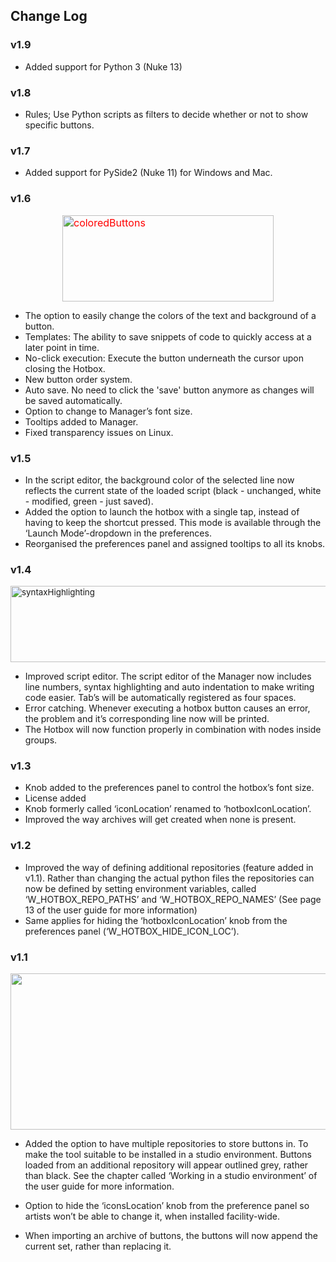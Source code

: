 ## Change Log

### v1.9
- Added support for Python 3 (Nuke 13)

### v1.8
- Rules; Use Python scripts as filters to decide whether or not to show specific buttons.

### v1.7
- Added support for PySide2 (Nuke 11) for Windows and Mac.

### v1.6
<p><span style="font-size: 12pt; color: #ff0000;"><img style="display: block; margin-left: auto; margin-right: auto;" src="http://www.nukepedia.com/images/users/WouterGilsing/W_hotbox/coloredButtons.png" alt="coloredButtons" width="338" height="138"></span></p>

- The option to easily change the colors of the text and background of a button.
- Templates: The ability to save snippets of code to quickly access at a later point in time.
- No-click execution: Execute the button underneath the cursor upon closing the Hotbox.
- New button order system.
- Auto save. No need to click the 'save' button anymore as changes will be saved automatically.
- Option to change to Manager’s font size.
- Tooltips added to Manager.
- Fixed transparency issues on Linux.

### v1.5
- In the script editor, the background color of the selected line now reflects the current state of the loaded script (black - unchanged, white - modified, green - just saved).
- Added the option to launch the hotbox with a single tap, instead of having to keep the shortcut pressed. This mode is available through the ‘Launch Mode’-dropdown in the preferences.
- Reorganised the preferences panel and assigned tooltips to all its knobs.


### v1.4

<p><span style="font-size: 10pt;"><img style="display: block; margin-left: auto; margin-right: auto;" src="http://www.nukepedia.com/images/users/WouterGilsing/syntaxHighlighting.png" alt="syntaxHighlighting" width="580" height="122"></span></p>

- Improved script editor. The script editor of the Manager now includes line numbers, syntax highlighting and auto indentation to make writing code easier. Tab’s will be automatically registered as four spaces.
- Error catching. Whenever executing a hotbox button causes an error, the problem and it’s corresponding line now will be printed.
- The Hotbox will now function properly in combination with nodes inside groups.

### v1.3

- Knob added to the preferences panel to control the hotbox’s font size.
- License added
- Knob formerly called ‘iconLocation’ renamed to ‘hotboxIconLocation’.
- Improved the way archives will get created when none is present.


### v1.2

- Improved the way of defining additional repositories (feature added in v1.1). Rather than changing the actual python files the repositories can now be defined by setting environment variables, called ‘W_HOTBOX_REPO_PATHS’ and  ‘W_HOTBOX_REPO_NAMES’ (See page 13 of the user guide for more information)
- Same applies for hiding the ‘hotboxIconLocation’ knob from the preferences panel (‘W_HOTBOX_HIDE_ICON_LOC’).


### v1.1
<p><img style="display: block; margin-left: auto; margin-right: auto;" src="http://woutergilsing.com/W_hotbox/managerExtraRepository.png" alt="" width="802" height="250"></p>

- Added the option to have multiple repositories to store buttons in. To make the tool suitable to be installed in a studio environment. Buttons loaded from an additional repository will appear outlined grey, rather than black. See the chapter called ‘Working in a studio environment’ of the user guide for more information.

- Option to hide the ‘iconsLocation’ knob from the preference panel so artists won’t be able to change it, when installed facility-wide.

- When importing an archive of buttons, the buttons will now append the current set, rather than replacing it.
